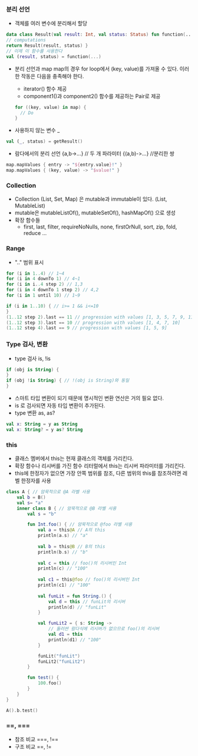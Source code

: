 ### 분리 선언
- 객체를 여러 변수에 분리해서 할당
```kotlin
data class Result(val result: Int, val status: Status) fun function(...): Result {
// computations
return Result(result, status) }
// 이제 이 함수를 사용한다
val (result, status) = function(...)
```

- 분리 선언과 map 
map의 경우 for loop에서 (key, value)를 가져올 수 있다. 
이러한 작동은 다음을 충족해야 한다.

  - iterator() 함수 제공
  - component1()과 component2() 함수를 제공하는 Pair로 제공
  ```kotlin
  for ((key, value) in map) { 
    // Do
  }
  ```
  
- 사용하지 않는 변수 _
```kotlin
val (_, status) = getResult()
```

- 람다에서의 분리 선언
  {a,b->...} // 두 개 파라미터 
  {(a,b)->...} //분리한 쌍
```kotlin
map.mapValues { entry -> "${entry.value}!" }
map.mapValues { (key, value) -> "$value!" }
```

### Collection
- Collection (List, Set, Map) 은 mutable과 immutable이 있다. (List<Int>, MutableList<Int>)
- mutable은 mutableListOf(), mutableSetOf(), hashMapOf() 으로 생성
- 확장 함수들
  - first, last, filter, requireNoNulls, none, firstOrNull, sort, zip, fold, reduce ...
  
### Range
- ".." 범위 표시
```kotlin
for (i in 1..4) // 1~4
for (i in 4 downTo 1) // 4~1
for (i in i..4 step 2) // 1,3
for (i in 4 downTo 1 step 2) // 4,2
for (i in 1 until 10) // 1~9

if (i in 1..10) { // i>= 1 && i<=10
}
(1..12 step 2).last == 11 // progression with values [1, 3, 5, 7, 9, 11] 
(1..12 step 3).last == 10 // progression with values [1, 4, 7, 10] 
(1..12 step 4).last == 9 // progression with values [1, 5, 9]
```

### Type 검사, 변환
- type 검사 is, !is
```kotlin
if (obj is String) {
}
if (obj !is String) { // !(obj is String)와 동일
}
```
  - 스마트 타입 변환이 되기 때문에 명시적인 변환 연산은 거의 필요 없다.
  - is 로 검사되면 자동 타입 변환이 추가된다.
- type 변환 as, as?
```kotlin
val x: String = y as String
val x: String? = y as? String
```

### this
- 클래스 멤버에서 this는 현재 클래스의 객체를 가리킨다.
- 확장 함수나 리시버를 가진 함수 리터럴에서 this는 리시버 파라미터를 가리킨다.
- this에 한정자가 없으면 가장 안쪽 범위를 참조, 다른 범위의 this를 참조하려면 레벨 한정자를 사용

```kotlin
class A { // 암묵적으로 @A 라벨 사용
    val b = B()
    val s= "a"
    inner class B { // 암묵적으로 @B 라벨 사용
        val s = "b"

        fun Int.foo() { // 암묵적으로 @foo 라벨 사용
            val a = this@A // A의 this
            println(a.s) // "a"
            
            val b = this@B // B의 this
            println(b.s) // "b"
            
            val c = this // foo()의 리시버인 Int
            println(c) // "100"
            
            val c1 = this@foo // foo()의 리시버인 Int
            println(c1) // "100"
            
            val funLit = fun String.() {
                val d = this // funLit의 리시버
                println(d) // "funLit"
            }

            val funLit2 = { s: String ->
                // 둘러싼 람다식에 리시버가 없으므로 foo()의 리시버
                val d1 = this
                println(d1) // "100"
            }

            funLit("funLit")
            funLit2("funLit2")
        }

        fun test() {
            100.foo()
        }
    }
}

A().b.test()
```

### ==, ===
- 참조 비교 ===, !==
- 구조 비교 ==, !=

